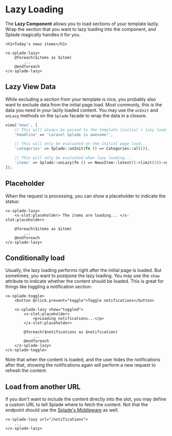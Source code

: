 # Lazy Loading

The **Lazy Component** allows you to load sections of your template lazily. Wrap the section that you want to lazy loading into the component, and Splade magically handles it for you.

```blade
<h1>Today's news items</h1>

<x-splade-lazy>
    @foreach($items as $item)
        ...
    @endforeach
</x-splade-lazy>
```

## Lazy View Data

While excluding a section from your template is nice, you probably also want to exclude data from the initial page load. Most commonly, this is the data you need in your lazily loaded content. You may use the `onInit` and `onLazy` methods on the `Splade` facade to wrap the data in a closure.

```php
view('news', [
    // This will always be passed to the template (initial + lazy loading)...
    'headline' => 'Laravel Splade is awesome!',

    // This will only be evaluated on the initial page load...
    'categories' => Splade::onInit(fn () => Categories::all()),

    // This will only be evaluated when lazy loading...
    'items' => Splade::onLazy(fn () => NewsItem::latest()->limit(10)->get()),
]);
```

## Placeholder

When the request is processing, you can show a placeholder to indicate the status:

```blade
<x-splade-lazy>
    <x-slot:placeholder> The items are loading... </x-slot:placeholder>

    @foreach($items as $item)
        ...
    @endforeach
</x-splade-lazy>
```

## Conditionally load

Usually, the lazy loading performs right after the initial page is loaded. But sometimes, you want to postpone the lazy loading. You may use the `show` attribute to indicate whether the content should be loaded. This is great for things like toggling a notification section:

```blade
<x-splade-toggle>
    <button @click.prevent="toggle">Toggle notifications</button>

    <x-splade-lazy show="toggled">
        <x-slot:placeholder>
            <p>Loading notifications...</p>
        </x-slot:placeholder>

        @foreach($notifications as $notification)
            ...
        @endforeach
    </x-splade-lazy>
</x-splade-toggle>
```

Note that when the content is loaded, and the user hides the notifications after that, showing the notifications again will perform a new request to refresh the content.

## Load from another URL

If you don't want to include the content directly into the slot, you may define a custom URL to tell Splade where to fetch the content. Not that the endpoint should use the [Splade's Middleware](/navigation-routing.md) as well.

```blade
<x-splade-lazy url="/notifications">
    ...
</x-splade-lazy>
```